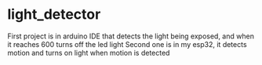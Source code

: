 # light_detector
First project is in arduino IDE that detects the light being exposed, and when it reaches 600 turns off the led light
Second one is in my esp32, it detects motion and turns on light when motion is detected
